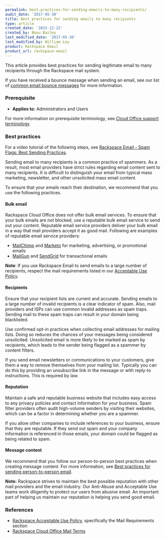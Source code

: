 ```yaml
---
permalink: best-practices-for-sending-emails-to-many-recipients/
audit_date: '2017-05-30'
title: Best practices for sending emails to many recipients
type: article
created_date: '2015-12-22'
created_by: Beau Bailey
last_modified_date: '2017-05-30'
last_modified_by: William Loy
product: Rackspace Email
product_url: rackspace-email
---
```


This article provides best practices for sending legitimate email to many recipients through the Rackspace mail system.

If you have received a bounce message when sending an email, see our list of [common email bounce messages](/how-to/common-email-bounces/) for more information.

### Prerequisite

- **Applies to:** Administrators and Users

For more information on prerequisite terminology, see [Cloud Office support terminology](/how-to/cloud-office-support-terminology).

### Best practices

For a video tutorial of the following steps, see [Rackspace Email - Spam Flags: Best Sending Practices](https://emailhelp.rackspace.com/l/spam-overview).

Sending email to many recipients is a common practice of spammers. As a result, most email providers have strict rules regarding email content sent to many recipients. It is difficult to distinguish your email from typical mass marketing, newsletter, and other unsolicited mass email content.

To ensure that your emails reach their destination, we recommend that you use the following practices.

#### Bulk email

Rackspace Cloud Office does not offer bulk email services. To ensure that your bulk emails are not blocked, use a reputable bulk email service to send out your content. Reputable email service providers deliver your bulk email in a way that mail providers accept it as good mail. Following are examples of reputable email service providers:

- [MailChimp](https://mailchimp.com/) and [Marketo](https://www.marketo.com/) for marketing, advertising, or promotional emails
- [MailGun](https://www.mailgun.com/) and [SendGrid](https://sendgrid.com/) for transactional emails

**Note**: If you use Rackspace Email to send emails to a large number of recipients, respect the mail requirements listed in our [Acceptable Use Policy](https://www.rackspace.com/information/legal/aup).

#### Recipients

Ensure that your recipient lists are current and accurate. Sending emails to a large number of invalid recipients is a clear indicator of spam. Also, mail providers and ISPs can use common invalid addresses as spam traps. Sending mail to these spam traps can result in your domain being blacklisted.

Use confirmed opt-in practices when collecting email addresses for mailing lists. Doing so reduces the chances of your messages being considered unsolicited. Unsolicited email is more likely to be marked as spam by recipients, which leads to the sender being flagged as a spammer by content filters.

If you send email newsletters or communications to your customers, give them a way to remove themselves from your mailing list. Typically you can do this by providing an unsubscribe link in the message or with reply-to instructions. This is required by law.

#### Reputation

Maintain a safe and reputable business website that includes easy access to any privacy policies and contact information for your business. Spam filter providers often audit high-volume senders by visiting their websites, which can be a factor in determining whether you are a spammer.

If you allow other companies to include references to your business, ensure that they are reputable. If they send out spam and your company information is referenced in those emails, your domain could be flagged as being related to spam.

#### Message content

We recommend that you follow our person-to-person best practices when creating message content. For more information, see [Best practices for sending person-to-person email](/how-to/best-practices-for-sending-person-to-person-email).

**Note:** Rackspace strives to maintain the best possible reputation with other mail providers and the email industry. Our Anti-Abuse and Acceptable Use teams work diligently to protect our users from abusive email. An important part of helping us maintain our reputation is helping you send good email.

### References

- [Rackspace Acceptable Use Policy](https://www.rackspace.com/information/legal/aup), specifically the Mail Requirements section
- [Rackspace Cloud Office Mail Terms](https://www.rackspace.com/information/legal/mailterms)
